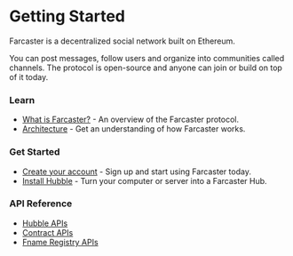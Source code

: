 # Getting Started

Farcaster is a decentralized social network built on Ethereum. 

You can post messages, follow users and organize into communities called channels. The protocol is open-source and anyone can join or build on top of it today. 

### Learn 

- [What is Farcaster?](./learn/what-is-farcaster/overview.md) - An overview of the Farcaster protocol.
- [Architecture](./learn/architecture/overview.md) - Get an understanding of how Farcaster works.

### Get Started

- [Create your account](./intro/create-account.md) - Sign up and start using Farcaster today. 
- [Install Hubble](./hubble/install.md) - Turn your computer or server into a Farcaster Hub.


### API Reference

- [Hubble APIs](./reference/hubble/architecture.md) 
- [Contract APIs](./reference/contracts/) 
- [Fname Registry APIs](./reference/fname/api.md) 